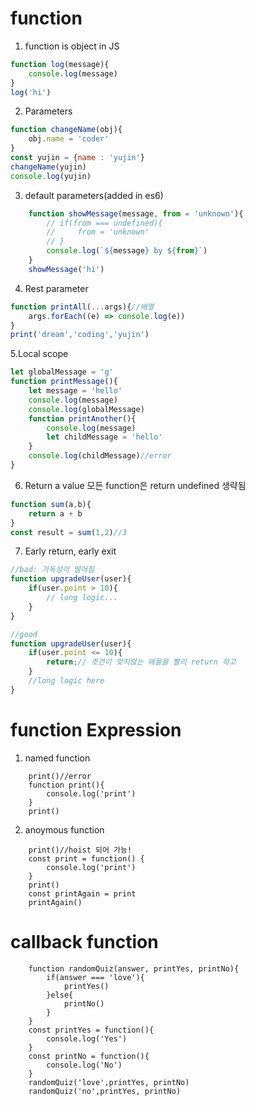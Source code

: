 # function
1. function is object in JS
```javascript
function log(message){
    console.log(message)
}
log('hi')
```
2. Parameters
```javascript
function changeName(obj){
    obj.name = 'coder'
}
const yujin = {name : 'yujin'}
changeName(yujin)
console.log(yujin)
```


3. default parameters(added in es6)
```javascript
    function showMessage(message, from = 'unknown'){
        // if(from === undefined){
        //     from = 'unknown'
        // }
        console.log(`${message} by ${from}`)
    }
    showMessage('hi')
```
4. Rest parameter
```javascript
function printAll(...args){//배열
    args.forEach((e) => console.log(e))
}
print('dream','coding','yujin')
```

5.Local scope
```javascript
let globalMessage = 'g'
function printMessage(){
    let message = 'hello'
    console.log(message)
    console.log(globalMessage)
    function printAnother(){
        console.log(message)
        let childMessage = 'hello'
    }
    console.log(childMessage)//error
}
```

6. Return a value
모든 function은 return undefined 생략됨
```javascript
function sum(a,b){
    return a + b
}
const result = sum(1,2)//3
```

7. Early return, early exit
```javascript
//bad: 가독성이 떨어짐
function upgradeUser(user){
    if(user.point > 10){
        // long logic...
    }
}

//good
function upgradeUser(user){
    if(user.point <= 10){
        return;// 조건이 맞지않는 애들을 빨리 return 하고
    }
    //long logic here
}
```

# function Expression
1. named function
```
    print()//error
    function print(){
        console.log('print')
    }
    print()

```
2. anoymous function
```
    print()//hoist 되어 가능!
    const print = function() {
        console.log('print')
    }
    print()
    const printAgain = print
    printAgain()
```

# callback function
```
    function randomQuiz(answer, printYes, printNo){
        if(answer === 'love'){
            printYes()
        }else{
            printNo()
        }
    }
    const printYes = function(){
        console.log('Yes')
    }
    const printNo = function(){
        console.log('No')
    }
    randomQuiz('love',printYes, printNo)
    randomQuiz('no',printYes, printNo)
```